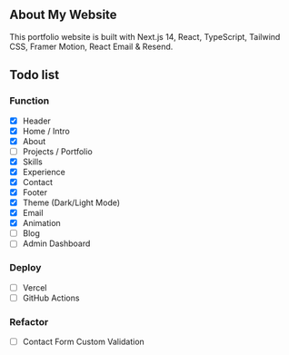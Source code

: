## About My Website
This portfolio website is built with Next.js 14, React, TypeScript, Tailwind CSS, Framer Motion, React Email & Resend.

## Todo list

### Function
- [x] Header
- [x] Home / Intro
- [x] About
- [ ] Projects / Portfolio
- [x] Skills
- [x] Experience
- [x] Contact
- [x] Footer
- [x] Theme (Dark/Light Mode)
- [x] Email
- [x] Animation
- [ ] Blog
- [ ] Admin Dashboard 

### Deploy
- [ ] Vercel
- [ ] GitHub Actions

### Refactor
 - [ ] Contact Form Custom Validation
